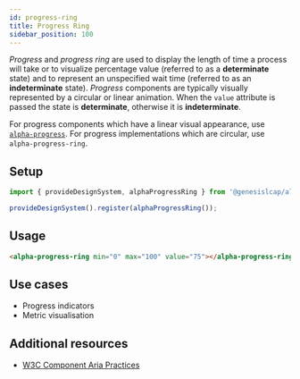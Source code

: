 ```yaml
---
id: progress-ring
title: Progress Ring
sidebar_position: 100
---
```


_Progress_ and _progress ring_ are used to display the length of time a process will take or to visualize percentage value (referred to as a **determinate** state) and to represent an unspecified wait time (referred to as an **indeterminate** state). _Progress_ components are typically visually represented by a circular or linear animation. When the `value` attribute is passed the state is **determinate**, otherwise it is **indeterminate**.

For progress components which have a linear visual appearance, use [`alpha-progress`](/web-ui-reference/components/presentation/progress/). For progress implementations which are circular, use `alpha-progress-ring`.

## Setup

```ts
import { provideDesignSystem, alphaProgressRing } from '@genesislcap/alpha-design-system';

provideDesignSystem().register(alphaProgressRing());
```

## Usage

```html live
<alpha-progress-ring min="0" max="100" value="75"></alpha-progress-ring>
```

## Use cases

- Progress indicators
- Metric visualisation

## Additional resources

- [W3C Component Aria Practices](https://www.w3.org/TR/wai-aria/#progressbar)
